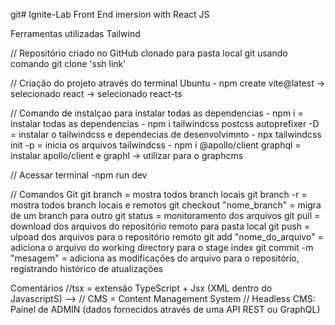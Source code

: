 git# Ignite-Lab
Front End imersion with React JS

Ferramentas utilizadas Tailwind

// Repositório criado no GitHub clonado para pasta local git usando comando git clone 'ssh link'

// Criação do projeto através do terminal Ubuntu
    - npm create vite@latest -> selecionado react -> selecionado react-ts

// Comando de instalçao para instalar todas as dependencias
    - npm i                                        = instalar todas as dependencias
    - npm i tailwindcss postcss autoprefixer -D    = instalar o tailwindcss e dependecias de desenvolvimnto
    - npx tailwindcss init -p                      = inicia os arquivos tailwindcss
    - npm i @apollo/client graphql                 = instalar apollo/client e graphl -> utilizar para o graphcms 

// Acessar terminal
    -npm run dev

// Comandos Git
    git branch                                     = mostra todos branch locais
    git branch -r                                  = mostra todos branch locais e remotos
    git checkout "nome_branch"                     = migra de um branch para outro
    git status                                     = monitoramento dos arquivos
    git pull                                       = download dos arquivos do repositório remoto para pasta local
    git push                                       = ulpoad dos arquivos para o repositório remoto
    git add "nome_do_arquivo"                      = adiciona o arquivo do working directory para o stage index
    git commit -m "mesagem"                        = adiciona as modificações do arquivo para o repositório, registrando histórico de atualizações

Comentários 
//tsx = extensão TypeScript + Jsx (XML dentro do JavascriptS) -->
// CMS = Content Management System
// Headless CMS: Painel de ADMIN (dados fornecidos através de uma API REST ou GraphQL)